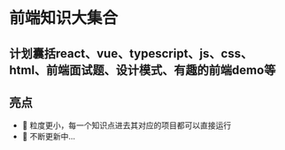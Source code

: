 # 前端知识大集合

## 计划囊括react、vue、typescript、js、css、html、前端面试题、设计模式、有趣的前端demo等

## 亮点

- 🥪 粒度更小，每一个知识点进去其对应的项目都可以直接运行
- 🥕 不断更新中...

